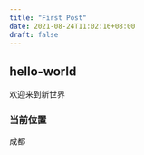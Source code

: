 ```yaml
---
title: "First Post"
date: 2021-08-24T11:02:16+08:00
draft: false 
---
```


## hello-world
欢迎来到新世界

### 当前位置
成都

